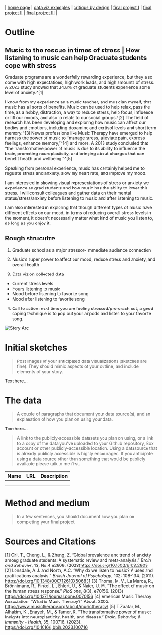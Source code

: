 | [home page](README.md) | [data viz examples](dataviz-examples.md) | [critique by design](critique-by-design.md) | [final project I](final-project-part-one.md) | [final project II](final-project-part-two.md) | [final project III](final-project-part-three.md) |

# Outline
## **Music to the rescue in times of stress** | How listening to music can help Graduate students cope with stress 

Graduate programs are a wonderfully rewarding experience, but they also come with high expectations, high work loads, and high amounts of stress. A 2023 study showed that 34.8% of graduate students experience some level of anxiety.^[1]

I know from my experience as a music teacher, and musician myself, that music has all sorts of benefits. Music can be used to help relax, pass the time, as a hobby, distraction, a way to reduce stress, help focus, influence or lift our moods, and also to relate to our social groups.^[2] The field of research has been developing and exploring how music can affect our bodies and emotions, including dopamine and cortisol levels and short term memory.^[3] Newer professions like Music Therapy have emerged to help harness the power of music to “manage stress, alleviate pain, express feelings, enhance memory,”^[4] and more. A 2013 study concluded that “the transformative power of music is due to its ability to influence the brain, promoting neuroplasticity, and bringing about changes that can benefit health and wellbeing.”^[5] 

Speaking from personal experience, music has certainly helped me to regulate stress and anxiety, slow my heart rate, and improve my mood.

I am interested in showing visual representations of stress or anxiety we experience as grad students and how music has the ability to lower this stress. I will consult colleagues and gather data on their mental status/stress/anxiety before listening to music and after listening to music. 

I am also interested in exploring that though different types of music have different effects on our mood, in terms of reducing overall stress levels in the moment, it doesn’t necessarily matter what kind of music you listen to, as long as you enjoy it. 

## Rough strucutre
1) Graduate school as a major stressor- immediate audience connection
   
2) Music’s super power to affect our mood, reduce stress and anxiety, and overall health
   
3) Data viz on collected data
- Current stress levels
- Hours listening to music
- Mood before listening to favorite song
- Mood after listening to favorite song
   
4) Call to action: next time you are feeling stressed/pre-crash out, a good coping technique is to pop out your airpods and listen to your favorite song. 

![Story Arc](https://github.com/user-attachments/assets/e477ef90-70a9-4f72-865f-c10d43fe587c)


# Initial sketches
> Post images of your anticipated data visualizations (sketches are fine). They should mimic aspects of your outline, and include elements of your story.  

Text here...

# The data
> A couple of paragraphs that document your data source(s), and an explanation of how you plan on using your data. 

Text here...

> A link to the publicly-accessible datasets you plan on using, or a link to a copy of the data you've uploaded to your Github repository, Box account or other publicly-accessible location. Using a datasource that is already publicly accessible is highly encouraged.  If you anticipate using a data source other than something that would be publicly available please talk to me first. 

| Name | URL | Description |
|------|-----|-------------|
|      |     |             |
|      |     |             |
|      |     |             |

# Method and medium
> In a few sentences, you should document how you plan on completing your final project. 

# Sources and Citations
[1] Chi, T., Cheng, L., & Zhang, Z. “Global prevalence and trend of anxiety among graduate students: A systematic review and meta-analysis.” *Brain and Behavior*, 13, No.4 e2909. (2023)https://doi.org/10.1002/brb3.2909  
[2] Lonsdale, A.J. and North, A.C. “Why do we listen to music? A uses and gratifications analysis.” *British Journal of Psychology*, 102: 108-134. (2011).  https://doi.org/10.1348/000712610X506831 
[3] Thoma, M. V., La Marca, R., Brönnimann, R., Finkel, L., Ehlert, U., & Nater, U. M. “The effect of music on the human stress response.” *PloS one*, 8(8), e70156. (2013) https://doi.org/10.1371/journal.pone.0070156 
[4] American Music Therapy Association. “What is Music Therapy?” About. 2005. https://www.musictherapy.org/about/musictherapy/ 
[5] T Zaatar, M., Alhakim, K., Enayeh, M., & Tamer, R. “The transformative power of music: Insights into neuroplasticity, health, and disease.” *Brain, Behavior, & Immunity - Health*, 35, 100716. (2023). https://doi.org/10.1016/j.bbih.2023.100716 
